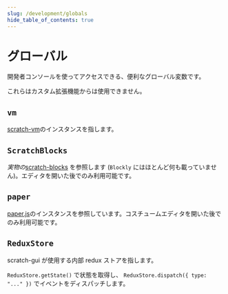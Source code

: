 ```yaml
---
slug: /development/globals
hide_table_of_contents: true
---
```


# グローバル

開発者コンソールを使ってアクセスできる、便利なグローバル変数です。

これらはカスタム拡張機能からは使用できません。

## `vm`

[scratch-vm](https://github.com/TurboWarp/scratch-vm)のインスタンスを指します。

## `ScratchBlocks`

*実物の*[scratch-blocks](https://github.com/TurboWarp/scratch-blocks) を参照します (`Blockly` にはほとんど何も載っていません)。エディタを開いた後でのみ利用可能です。

## `paper`

[paper.js](https://github.com/LLK/paper.js)のインスタンスを参照しています。コスチュームエディタを開いた後でのみ利用可能です。

## `ReduxStore`

scratch-gui が使用する内部 redux ストアを指します。

`ReduxStore.getState()` で状態を取得し、 `ReduxStore.dispatch({ type: "..." })` でイベントをディスパッチします。
